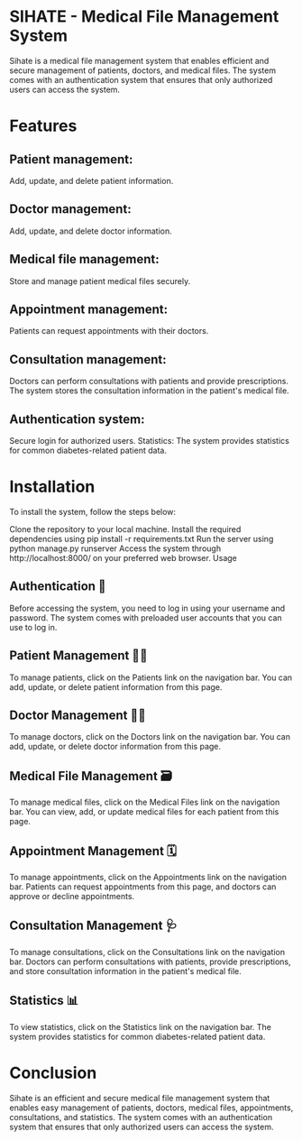 # SIHATE - Medical File Management System

Sihate is a medical file management system that enables efficient and secure management of patients, doctors, and medical files. The system comes with an authentication system that ensures that only authorized users can access the system.

# Features

## Patient management:
 Add, update, and delete patient information.
## Doctor management: 
Add, update, and delete doctor information.
## Medical file management: 
Store and manage patient medical files securely.
## Appointment management:
Patients can request appointments with their doctors.
## Consultation management:
 Doctors can perform consultations with patients and provide prescriptions. The system stores the consultation information in the patient's medical file.
## Authentication system: 
Secure login for authorized users.
Statistics: The system provides statistics for common diabetes-related patient data.
# Installation

To install the system, follow the steps below:

Clone the repository to your local machine.
Install the required dependencies using pip install -r requirements.txt
Run the server using python manage.py runserver
Access the system through http://localhost:8000/ on your preferred web browser.
Usage

## Authentication 🔐
Before accessing the system, you need to log in using your username and password. The system comes with preloaded user accounts that you can use to log in.

## Patient Management 🧍‍♂️
To manage patients, click on the Patients link on the navigation bar. You can add, update, or delete patient information from this page.

## Doctor Management 👨‍⚕️
To manage doctors, click on the Doctors link on the navigation bar. You can add, update, or delete doctor information from this page.

## Medical File Management 🗃
To manage medical files, click on the Medical Files link on the navigation bar. You can view, add, or update medical files for each patient from this page.

## Appointment Management 🗓
To manage appointments, click on the Appointments link on the navigation bar. Patients can request appointments from this page, and doctors can approve or decline appointments.

## Consultation Management 🩺
To manage consultations, click on the Consultations link on the navigation bar. Doctors can perform consultations with patients, provide prescriptions, and store consultation information in the patient's medical file.

## Statistics 📊
To view statistics, click on the Statistics link on the navigation bar. The system provides statistics for common diabetes-related patient data.

# Conclusion

Sihate is an efficient and secure medical file management system that enables easy management of patients, doctors, medical files, appointments, consultations, and statistics. The system comes with an authentication system that ensures that only authorized users can access the system.
